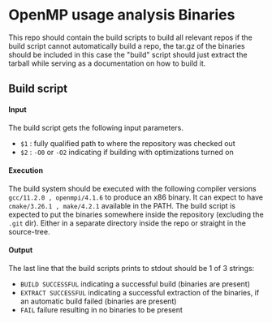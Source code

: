 # OpenMP usage analysis Binaries

This repo should contain the build scripts to build all relevant repos
if the build script cannot automatically build a repo, the tar.gz of the binaries should be included
in this case the "build" script should just extract the tarball while serving as a documentation on how to build it.

## Build script

#### Input

The build script gets the following input parameters.

* `$1` : fully qualified path to where the repository was checked out
* `$2` : `-O0` or `-O2` indicating if building with optimizations turned on


#### Execution
The build system should be executed with the following compiler versions `gcc/11.2.0 , openmpi/4.1.6` to produce an x86 binary. It can expect to have `cmake/3.26.1 , make/4.2.1` available in the PATH.
The build script is expected to put the binaries somewhere inside the repository (excluding the `.git` dir).
Either in a separate directory inside the repo or straight in the source-tree.

#### Output
The last line that the build scripts prints to stdout should be 1 of 3 strings:
* `BUILD SUCCESSFUL` indicating a successful build (binaries are present)
* `EXTRACT SUCCESSFUL` indicating a successful extraction of the binaries, if an automatic build failed (binaries are present)
* `FAIL` failure resulting in no binaries to be present


